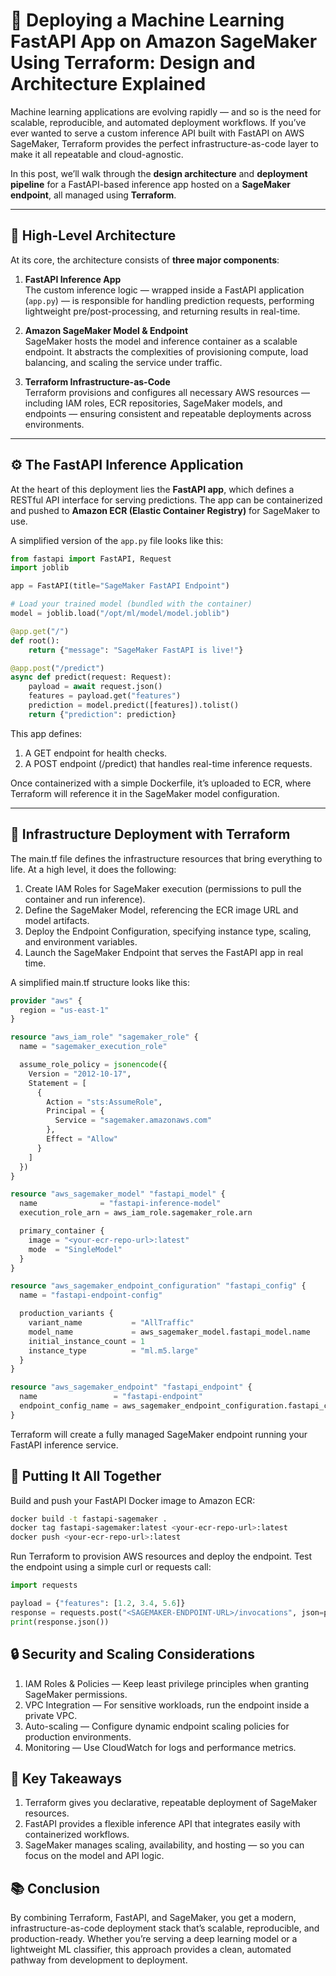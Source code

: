 # 🚀 Deploying a Machine Learning FastAPI App on Amazon SageMaker Using Terraform: Design and Architecture Explained

Machine learning applications are evolving rapidly — and so is the need for scalable, reproducible, and automated deployment workflows. If you’ve ever wanted to serve a custom inference API built with FastAPI on AWS SageMaker, Terraform provides the perfect infrastructure-as-code layer to make it all repeatable and cloud-agnostic.

In this post, we’ll walk through the **design architecture** and **deployment pipeline** for a FastAPI-based inference app hosted on a **SageMaker endpoint**, all managed using **Terraform**.

---

## 🧩 High-Level Architecture

At its core, the architecture consists of **three major components**:

1. **FastAPI Inference App**  
   The custom inference logic — wrapped inside a FastAPI application (`app.py`) — is responsible for handling prediction requests, performing lightweight pre/post-processing, and returning results in real-time.

2. **Amazon SageMaker Model & Endpoint**  
   SageMaker hosts the model and inference container as a scalable endpoint. It abstracts the complexities of provisioning compute, load balancing, and scaling the service under traffic.

3. **Terraform Infrastructure-as-Code**  
   Terraform provisions and configures all necessary AWS resources — including IAM roles, ECR repositories, SageMaker models, and endpoints — ensuring consistent and repeatable deployments across environments.

---


## ⚙️ The FastAPI Inference Application

At the heart of this deployment lies the **FastAPI app**, which defines a RESTful API interface for serving predictions. The app can be containerized and pushed to **Amazon ECR (Elastic Container Registry)** for SageMaker to use.

A simplified version of the `app.py` file looks like this:

```python
from fastapi import FastAPI, Request
import joblib

app = FastAPI(title="SageMaker FastAPI Endpoint")

# Load your trained model (bundled with the container)
model = joblib.load("/opt/ml/model/model.joblib")

@app.get("/")
def root():
    return {"message": "SageMaker FastAPI is live!"}

@app.post("/predict")
async def predict(request: Request):
    payload = await request.json()
    features = payload.get("features")
    prediction = model.predict([features]).tolist()
    return {"prediction": prediction}
```


This app defines:
1. A GET endpoint for health checks.
2. A POST endpoint (/predict) that handles real-time inference requests.

Once containerized with a simple Dockerfile, it’s uploaded to ECR, where Terraform will reference it in the SageMaker model configuration.

---

## 🧱 Infrastructure Deployment with Terraform

The main.tf file defines the infrastructure resources that bring everything to life.
At a high level, it does the following:
1. Create IAM Roles for SageMaker execution (permissions to pull the container and run inference).
2. Define the SageMaker Model, referencing the ECR image URL and model artifacts.
3. Deploy the Endpoint Configuration, specifying instance type, scaling, and environment variables.
4. Launch the SageMaker Endpoint that serves the FastAPI app in real time.

A simplified main.tf structure looks like this:

```terraform 
provider "aws" {
  region = "us-east-1"
}

resource "aws_iam_role" "sagemaker_role" {
  name = "sagemaker_execution_role"

  assume_role_policy = jsonencode({
    Version = "2012-10-17",
    Statement = [
      {
        Action = "sts:AssumeRole",
        Principal = {
          Service = "sagemaker.amazonaws.com"
        },
        Effect = "Allow"
      }
    ]
  })
}

resource "aws_sagemaker_model" "fastapi_model" {
  name              = "fastapi-inference-model"
  execution_role_arn = aws_iam_role.sagemaker_role.arn

  primary_container {
    image = "<your-ecr-repo-url>:latest"
    mode  = "SingleModel"
  }
}

resource "aws_sagemaker_endpoint_configuration" "fastapi_config" {
  name = "fastapi-endpoint-config"

  production_variants {
    variant_name           = "AllTraffic"
    model_name             = aws_sagemaker_model.fastapi_model.name
    initial_instance_count = 1
    instance_type          = "ml.m5.large"
  }
}

resource "aws_sagemaker_endpoint" "fastapi_endpoint" {
  name                 = "fastapi-endpoint"
  endpoint_config_name = aws_sagemaker_endpoint_configuration.fastapi_config.name
}

```
Terraform will create a fully managed SageMaker endpoint running your FastAPI inference service.

## 🧩 Putting It All Together

Build and push your FastAPI Docker image to Amazon ECR:
```bash
docker build -t fastapi-sagemaker .
docker tag fastapi-sagemaker:latest <your-ecr-repo-url>:latest
docker push <your-ecr-repo-url>:latest
```
Run Terraform to provision AWS resources and deploy the endpoint.
Test the endpoint using a simple curl or requests call:
```python
import requests

payload = {"features": [1.2, 3.4, 5.6]}
response = requests.post("<SAGEMAKER-ENDPOINT-URL>/invocations", json=payload)
print(response.json())
```


## 🔒 Security and Scaling Considerations
1. IAM Roles & Policies — Keep least privilege principles when granting SageMaker permissions.
2. VPC Integration — For sensitive workloads, run the endpoint inside a private VPC.
3. Auto-scaling — Configure dynamic endpoint scaling policies for production environments.
4. Monitoring — Use CloudWatch for logs and performance metrics.


## 🧠 Key Takeaways
1. Terraform gives you declarative, repeatable deployment of SageMaker resources.
2. FastAPI provides a flexible inference API that integrates easily with containerized workflows.
3. SageMaker manages scaling, availability, and hosting — so you can focus on the model and API logic.

## 📚 Conclusion

By combining Terraform, FastAPI, and SageMaker, you get a modern, infrastructure-as-code deployment stack that’s scalable, reproducible, and production-ready. Whether you’re serving a deep learning model or a lightweight ML classifier, this approach provides a clean, automated pathway from development to deployment.